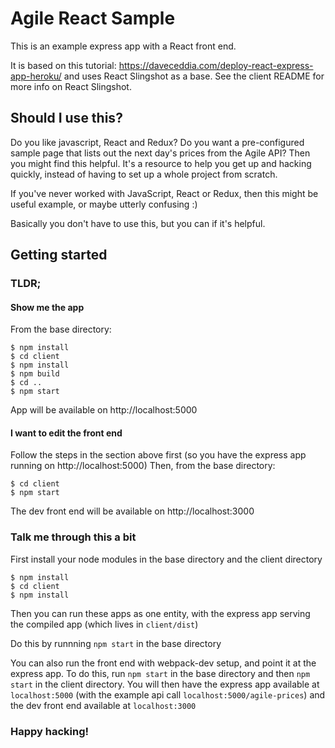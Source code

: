# Agile React Sample

This is an example express app with a React front end.

It is based on this tutorial: https://daveceddia.com/deploy-react-express-app-heroku/ 
and uses React Slingshot as a base. See the client README for more info on React Slingshot.

## Should I use this?

Do you like javascript, React and Redux? Do you want a pre-configured sample page that lists out
the next day's prices from the Agile API? Then you might find this helpful.
It's a resource to help you get up and hacking quickly, instead of
having to set up a whole project from scratch.

If you've never worked with JavaScript, React or Redux, then this might be useful example, or
maybe utterly confusing :)

Basically you don't have to use this, but you can if it's helpful.

## Getting started

### TLDR;

#### Show me the app

From the base directory:

```shell
$ npm install
$ cd client
$ npm install
$ npm build
$ cd ..
$ npm start
```

App will be available on http://localhost:5000

#### I want to edit the front end

Follow the steps in the section above first (so you have the express app running on http://localhost:5000)
Then, from the base directory:

```shell
$ cd client
$ npm start
```
The dev front end will be available on http://localhost:3000

### Talk me through this a bit

First install your node modules in the base directory and the client directory

```shell
$ npm install
$ cd client
$ npm install
```

Then you can run these apps as one entity, with the express app serving the compiled app (which lives in `client/dist`)

Do this by runnning `npm start` in the base directory

You can also run the front end with webpack-dev setup, and point it at the express app.
To do this, run `npm start` in the base directory and then `npm start` in the client directory.
You will then have the express app available at `localhost:5000` (with the example api call `localhost:5000/agile-prices`)
and the dev front end available at `localhost:3000`

### Happy hacking!
